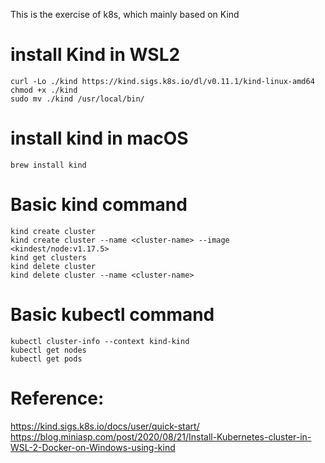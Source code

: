 This is the exercise of k8s, which mainly based on Kind 

# install Kind in WSL2
```
curl -Lo ./kind https://kind.sigs.k8s.io/dl/v0.11.1/kind-linux-amd64
chmod +x ./kind
sudo mv ./kind /usr/local/bin/
```

# install kind in macOS
```
brew install kind
```


# Basic kind command 
```
kind create cluster
kind create cluster --name <cluster-name> --image <kindest/node:v1.17.5>
kind get clusters
kind delete cluster
kind delete cluster --name <cluster-name>
```

# Basic kubectl command 
```
kubectl cluster-info --context kind-kind
kubectl get nodes
kubectl get pods
```







# Reference:
https://kind.sigs.k8s.io/docs/user/quick-start/
https://blog.miniasp.com/post/2020/08/21/Install-Kubernetes-cluster-in-WSL-2-Docker-on-Windows-using-kind

